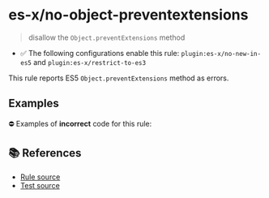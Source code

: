 # es-x/no-object-preventextensions
> disallow the `Object.preventExtensions` method

- ✅ The following configurations enable this rule: `plugin:es-x/no-new-in-es5` and `plugin:es-x/restrict-to-es3`

This rule reports ES5 `Object.preventExtensions` method as errors.

## Examples

⛔ Examples of **incorrect** code for this rule:

<eslint-playground type="bad" code="/*eslint es-x/no-object-preventextensions: error */
Object.preventExtensions(obj)
" />

## 📚 References

- [Rule source](https://github.com/ota-meshi/eslint-plugin-es-x/blob/v4.1.0/lib/rules/no-object-preventextensions.js)
- [Test source](https://github.com/ota-meshi/eslint-plugin-es-x/blob/v4.1.0/tests/lib/rules/no-object-preventextensions.js)
